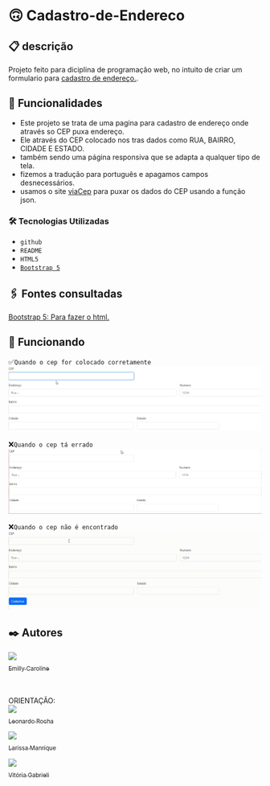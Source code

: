 # 🙃 Cadastro-de-Endereco

## 📋 descrição

Projeto feito para diciplina de programação web, no intuito de criar um formulario para [cadastro de endereço.](https://emillycaaroline.github.io/Projeto-CadEndereco/).

## 🔧 Funcionalidades

- Este projeto se trata de uma pagina para cadastro de endereço onde através so CEP puxa endereço.
- Ele através do CEP colocado nos tras dados como RUA, BAIRRO, CIDADE E ESTADO.
- também sendo uma página responsiva que se adapta a qualquer tipo de tela.
- fizemos a tradução para português e apagamos campos desnecessários.
- usamos o site [viaCep](https://viacep.com.br/) para puxar os dados do CEP usando a função json.




### 🛠️ Tecnologias Utilizadas
    
   - `github`  
   - `README`
   - `HTML5`
   - [`Bootstrap 5`](https://getbootstrap.com/)

## 🖇️ Fontes consultadas

[Bootstrap 5: Para fazer o html.](https://getbootstrap.com/docs/5.0/forms/layout/#gutters)

## 👀 Funcionando

✅`Quando o cep for colocado corretamente`
![gif](gif/CEP.CERTO.gif)

❌`Quando o cep tá errado`
![gif](gif/CEP.ERRO.gif)

❌`Quando o cep não é encontrado`
![gif](GIF/ERRO.2.gif)

## ✒️ Autores

[<img loading="lazy" src="https://avatars.githubusercontent.com/u/127847857?v=4" width=115><br><sub>Emilly Caroline </sub>](https://github.com/emillycaaroline)<br><br><br>

ORIENTAÇÃO:<br>
[<img loading="lazy" src="https://avatars.githubusercontent.com/u/86802310?v=4" width=115><br><sub>Leonardo Rocha </sub>](https://github.com/LeonardoRochaMarista)  

[<img loading="lazy" src="https://avatars.githubusercontent.com/u/127845865?v=4" width=115><br><sub>Larissa Manrique</sub>](https://github.com/larissassk)

[<img loading="lazy" src="https://avatars.githubusercontent.com/u/127845411?v=4" width=115><br><sub>Vitória Gabrieli </sub>](https://github.com/vickieww)




